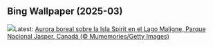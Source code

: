 ## Bing Wallpaper (2025-03)
![](https://www.bing.com/th?id=OHR.MaligneLakeJasper_ES-ES6288170690_UHD.jpg&w=1000)Latest: [Aurora boreal sobre la Isla Spirit en el Lago Maligne, Parque Nacional Jasper, Canadá (© Mumemories/Getty Images)](https://www.bing.com/th?id=OHR.MaligneLakeJasper_ES-ES6288170690_UHD.jpg)